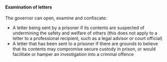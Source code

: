 ####  Examination of letters

The governor can open, examine and confiscate:

  * A letter being sent by a prisoner if its contents are suspected of undermining the safety and welfare of others (this does not apply to a letter to a professional recipient, such as a legal advisor or court official) 
  * A letter that has been sent to a prisoner if there are grounds to believe that its contents may compromise secure custody in prison, or would facilitate or hamper an investigation into a criminal offence 
